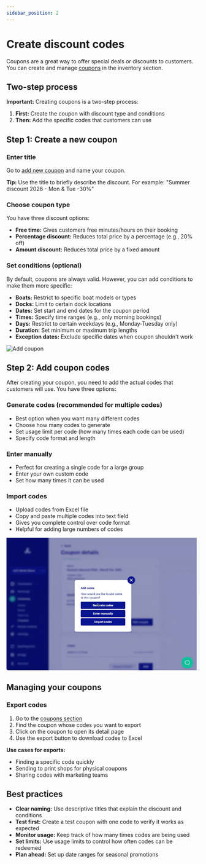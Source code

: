 ```yaml
---
sidebar_position: 2
---
```


# Create discount codes

Coupons are a great way to offer special deals or discounts to customers. You can create and manage [coupons](https://dashboard.letsbook.app/coupons) in the inventory section.

## Two-step process

**Important:** Creating coupons is a two-step process:

1. **First:** Create the coupon with discount type and conditions
2. **Then:** Add the specific codes that customers can use

## Step 1: Create a new coupon

### Enter title

Go to [add new coupon](https://dashboard.letsbook.app/coupons/add) and name your coupon.

**Tip:** Use the title to briefly describe the discount. For example: "Summer discount 2026 - Mon & Tue -30%"

### Choose coupon type

You have three discount options:

- **Free time:** Gives customers free minutes/hours on their booking
- **Percentage discount:** Reduces total price by a percentage (e.g., 20% off)
- **Amount discount:** Reduces total price by a fixed amount

### Set conditions (optional)

By default, coupons are always valid. However, you can add conditions to make them more specific:

- **Boats:** Restrict to specific boat models or types
- **Docks:** Limit to certain dock locations
- **Dates:** Set start and end dates for the coupon period
- **Times:** Specify time ranges (e.g., only morning bookings)
- **Days:** Restrict to certain weekdays (e.g., Monday-Tuesday only)
- **Duration:** Set minimum or maximum trip lengths
- **Exception dates:** Exclude specific dates when coupon shouldn't work

![Add coupon](./graphics/add_coupon.gif)

## Step 2: Add coupon codes

After creating your coupon, you need to add the actual codes that customers will use. You have three options:

### Generate codes (recommended for multiple codes)

- Best option when you want many different codes
- Choose how many codes to generate
- Set usage limit per code (how many times each code can be used)
- Specify code format and length

### Enter manually

- Perfect for creating a single code for a large group
- Enter your own custom code
- Set how many times it can be used

### Import codes

- Upload codes from Excel file
- Copy and paste multiple codes into text field
- Gives you complete control over code format
- Helpful for adding large numbers of codes

![Generate coupon codes](./graphics/coupons_generate_codes.gif)

## Managing your coupons

### Export codes

1. Go to the [coupons section](https://dashboard.letsbook.app/coupons)
2. Find the coupon whose codes you want to export
3. Click on the coupon to open its detail page
4. Use the export button to download codes to Excel

**Use cases for exports:**

- Finding a specific code quickly
- Sending to print shops for physical coupons
- Sharing codes with marketing teams

## Best practices

- **Clear naming:** Use descriptive titles that explain the discount and conditions
- **Test first:** Create a test coupon with one code to verify it works as expected
- **Monitor usage:** Keep track of how many times codes are being used
- **Set limits:** Use usage limits to control how often codes can be redeemed
- **Plan ahead:** Set up date ranges for seasonal promotions
